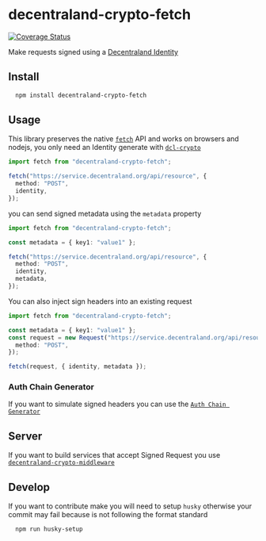# decentraland-crypto-fetch

[![Coverage Status](https://coveralls.io/repos/github/decentraland/decentraland-crypto-fetch/badge.svg?branch=main)](https://coveralls.io/github/decentraland/decentraland-crypto-fetch?branch=main)

Make requests signed using a [Decentraland Identity](https://github.com/decentraland/decentraland-crypto)

## Install

```bash
  npm install decentraland-crypto-fetch
```

## Usage

This library preserves the native [`fetch`](https://developer.mozilla.org/en-US/docs/Web/API/fetch) API and works on browsers and nodejs, you only need an Identity generate with [`dcl-crypto`](https://github.com/decentraland/decentraland-crypto)

```typescript
import fetch from "decentraland-crypto-fetch";

fetch("https://service.decentraland.org/api/resource", {
  method: "POST",
  identity,
});
```

you can send signed metadata using the `metadata` property

```typescript
import fetch from "decentraland-crypto-fetch";

const metadata = { key1: "value1" };

fetch("https://service.decentraland.org/api/resource", {
  method: "POST",
  identity,
  metadata,
});
```

You can also inject sign headers into an existing request

```typescript
import fetch from "decentraland-crypto-fetch";

const metadata = { key1: "value1" };
const request = new Request("https://service.decentraland.org/api/resource", {
  method: "POST",
});

fetch(request, { identity, metadata });
```

### Auth Chain Generator

If you want to simulate signed headers you can use the [`Auth Chain Generator`](https://git.io/Jimns)

## Server

If you want to build services that accept Signed Request you use [`decentraland-crypto-middleware`](https://github.com/decentraland/decentraland-crypto-middleware)

## Develop

If you want to contribute make you will need to setup `husky` otherwise your commit may fail because is not following the format standard

```bash
  npm run husky-setup
```
